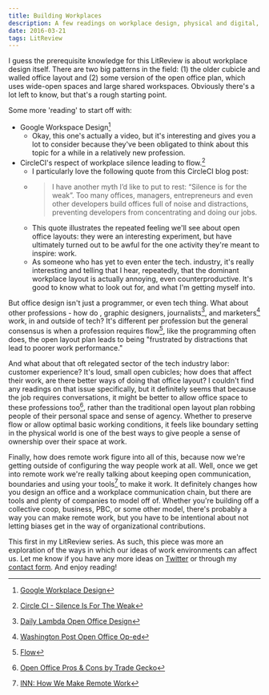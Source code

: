 ```yaml
---
title: Building Workplaces
description: A few readings on workplace design, physical and digital, in and out of tech.
date: 2016-03-21
tags: LitReview
---
```


I guess the prerequisite knowledge for this LitReview is about workplace design
itself. There are two big patterns in the field: (1) the older cubicle and walled
office layout and (2) some version of the open office plan, which uses wide-open
spaces and large shared workspaces. Obviously there's a lot left to know, but
that's a rough starting point.

Some more 'reading' to start off with:

- Google Workspace Design[^1]
    - Okay, this one's actually a video, but it's interesting and gives you a lot to consider because they've been obligated to think about this topic for a while in a relatively new profession.
- CircleCI's respect of workplace silence leading to flow.[^2] 
    - I particularly love the following quote from this CircleCI blog post:
    - > I have another myth I’d like to put to rest: “Silence is for the weak”. Too many offices, managers, entrepreneurs and even other developers build offices full of noise and distractions, preventing developers from concentrating and doing our jobs.
    - This quote illustrates the repeated feeling we'll see about open office layouts: they were an interesting experiment, but have ultimately turned out to be awful for the one activity they're meant to inspire: work.
    - As someone who has yet to even enter the tech. industry, it's really interesting and telling that I hear, repeatedly, that the dominant workplace layout is actually annoying, even counterproductive. It's good to know what to look out for, and what I'm getting myself into.

But office design isn't just a programmer, or even tech thing. What about other professions - how do , graphic designers, journalists[^3], and marketers[^4] work, in and outside of tech? It's different per profession but the general consensus is when a profession requires flow[^5], like the programming often does, the open layout plan leads to being "frustrated by distractions that lead to poorer work performance."

And what about that oft relegated sector of the tech industry labor: customer experience? It's loud, small open cubicles; how does that affect their work, are there better ways of doing that office layout? I couldn't find any readings on that issue specifically, but it definitely seems that because the job requires conversations, it might be better to allow office space to these professions too[^6], rather than the traditional open layout plan robbing people of their personal space and sense of agency. Whether to preserve flow or allow optimal basic working conditions, it feels like boundary setting in the physical world is one of the best ways to give people a sense of ownership over their space at work.

Finally, how does remote work figure into all of this, because now we're getting outside of configuring the way people work at all. Well, once we get into remote work we're really talking about keeping open communication, boundaries and using your tools[^7] to make it work. It definitely changes how you design an office and a workplace communication chain, but there are tools and plenty of companies to model off of. Whether you're
building off a collective coop, business, PBC, or some other model, there's probably a way you can make remote work, but you have to be intentional about not letting biases get in the way of organizational contributions.

This first in my LitReview series. As such, this piece was more an exploration of the ways in which our ideas of work environments can affect us. Let me know if you have any more ideas on [Twitter](http://twitter.com/acwervo) or through my [contact form](/contact). And enjoy reading!

[^1]: [Google Workplace Design](https://www.gv.com/lib/workspace-design)
[^2]: [Circle CI - Silence Is For The Weak](https://circleci.com/blog/silence-is-for-the-weak/)
[^3]: [Daily Lambda Open Office Design](http://www.thedailymba.com/2011/12/12/open-space-office-design-where-does-it-work-best/)
[^4]: [Washington Post Open Office Op-ed](https://www.washingtonpost.com/posteverything/wp/2014/12/30/google-got-it-wrong-the-open-office-trend-is-destroying-the-workplace/)
[^5]: [Flow](https://en.wikipedia.org/wiki/Flow_(psychology))
[^6]: [Open Office Pros & Cons by Trade Gecko](https://www.tradegecko.com/blog/open-office-beneficial-detrimental)
[^7]: [INN: How We Make Remote Work](http://nerds.inn.org/2014/11/07/how-we-make-remote-work-work/)
